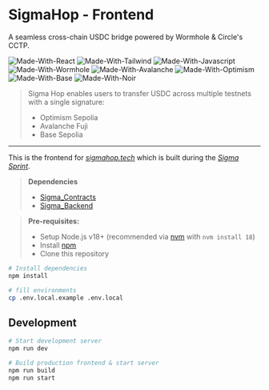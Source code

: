 # SigmaHop - Frontend

A seamless cross-chain USDC bridge powered by Wormhole & Circle's CCTP.

![Made-With-React](https://img.shields.io/badge/MADE%20WITH-NEXT-000000.svg?colorA=222222&style=for-the-badge&logoWidth=14&logo=nextdotjs)
![Made-With-Tailwind](https://img.shields.io/badge/MADE%20WITH-TAILWIND-06B6D4.svg?colorA=222222&style=for-the-badge&logoWidth=14&logo=tailwindcss)
![Made-With-Javascript](https://img.shields.io/badge/MADE%20WITH-Javascript-ffd000.svg?colorA=222222&style=for-the-badge&logoWidth=14&logo=javascript)
![Made-With-Wormhole](https://img.shields.io/badge/MADE%20WITH-wormhole-ffffff.svg?colorA=222222&style=for-the-badge&logoWidth=14)
![Made-With-Avalanche](https://img.shields.io/badge/Deployed%20on-Avalanche-ff0000.svg?colorA=222222&style=for-the-badge&logoWidth=14)
![Made-With-Optimism](https://img.shields.io/badge/Deployed%20on-Optimism-ff0000.svg?colorA=222222&style=for-the-badge&logoWidth=14)
![Made-With-Base](https://img.shields.io/badge/Deployed%20on-Base-0000ff.svg?colorA=222222&style=for-the-badge&logoWidth=14)
![Made-With-Noir](https://img.shields.io/badge/MADE%20WITH-CIRCLE-ffffff.svg?colorA=22222&style=for-the-badge&logoWidth=14)

> Sigma Hop enables users to transfer USDC across multiple testnets with a single signature:
>
> - Optimism Sepolia
> - Avalanche Fuji
> - Base Sepolia

---

This is the frontend for _[sigmahop.tech](https://sigmahop.tech/)_ which is built during the _[Sigma Sprint](https://sigma.wormhole.com/)_.

> **Dependencies**
>
> - [Sigma_Contracts](https://github.com/SigmaHop/sigma_contracts)
> - [Sigma_Backend](https://github.com/SigmaHop/sigma_backend)

> **Pre-requisites:**
>
> - Setup Node.js v18+ (recommended via [nvm](https://github.com/nvm-sh/nvm) with `nvm install 18`)
> - Install [npm](https://docs.npmjs.com/downloading-and-installing-node-js-and-npm)
> - Clone this repository

```bash
# Install dependencies
npm install

# fill environments
cp .env.local.example .env.local
```

## Development

```bash
# Start development server
npm run dev

# Build production frontend & start server
npm run build
npm run start
```
